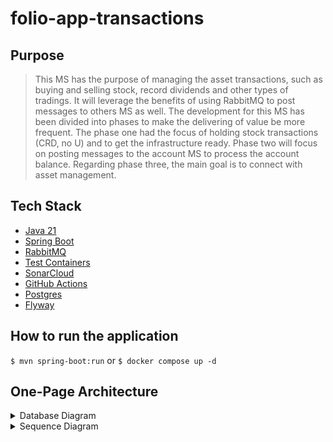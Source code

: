 # folio-app-transactions

## Purpose
> This MS has the purpose of managing the asset transactions, such as buying and selling stock, record dividends and other types of tradings. It will leverage the benefits of using RabbitMQ to post messages to others MS as well. The development for this MS has been divided into phases to make the delivering of value be more frequent. The phase one had the focus of holding stock transactions (CRD, no U) and to get the infrastructure ready. Phase two will focus on posting messages to the account MS to process the account balance. Regarding phase three, the main goal is to connect with asset management.

## Tech Stack
* [Java 21](https://adoptium.net/temurin/releases/)
* [Spring Boot](https://spring.io/)
* [RabbitMQ](http://www.rabbitmq.com/)
* [Test Containers](https://testcontainers.com/)
* [SonarCloud](https://sonarcloud.io/)
* [GitHub Actions](https://docs.github.com/en/actions/)
* [Postgres](https://www.postgresql.org/)
* [Flyway](https://www.red-gate.com/products/flyway/)

## How to run the application
`$ mvn spring-boot:run` or
`$ docker compose up -d`

## One-Page Architecture
<details>

<summary>Database Diagram</summary>

![Database Diagram](./assets/diagram_db.png "database diagram")

</details>
<details>

<summary>Sequence Diagram</summary>

### Get Sequence Diagram
![Get Transactions](./assets/get_transactions.png "get diagram")
### Create Sequence Diagram
![Create Transactions](./assets/create_transactions.png "create diagram")
### Delete Sequence Diagram
![Delete Transactions](./assets/delete_transactions.png "delete diagram")

</details>